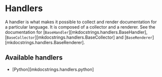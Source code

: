# Handlers

A handler is what makes it possible to collect and render documentation for a particular language.
It is composed of a collector and a renderer.
See the documentation for
[`BaseHandler`][mkdocstrings.handlers.BaseHandler],
[`BaseCollector`][mkdocstrings.handlers.BaseCollector] and
[`BaseRenderer`][mkdocstrings.handlers.BaseRenderer].

## Available handlers

- [Python][mkdocstrings.handlers.python]
